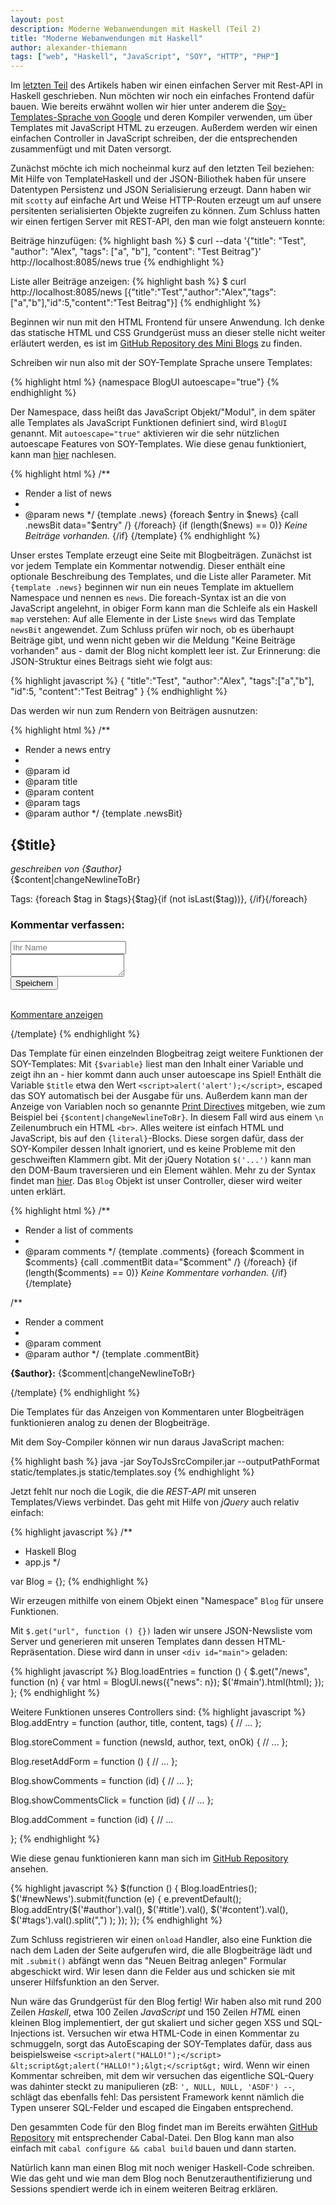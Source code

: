 ```yaml
---
layout: post
description: Moderne Webanwendungen mit Haskell (Teil 2)
title: "Moderne Webanwendungen mit Haskell"
author: alexander-thiemann
tags: ["web", "Haskell", "JavaScript", "SOY", "HTTP", "PHP"]
---
```


Im [letzten Teil](http://funktionale-programmierung.de/2013/04/04/webanwendung-haskell.html) des Artikels haben wir einen einfachen Server mit Rest-API in Haskell geschrieben.
Nun möchten wir noch ein einfaches Frontend dafür bauen. Wie bereits erwähnt wollen wir hier unter
anderem die [Soy-Templates-Sprache von Google](https://developers.google.com/closure/templates/) und deren
Kompiler verwenden, um über Templates mit JavaScript HTML zu erzeugen. Außerdem werden wir einen einfachen Controller in JavaScript schreiben, der die entsprechenden zusammenfügt und mit Daten versorgt.

<!-- more start -->

Zunächst möchte ich mich nocheinmal kurz auf den letzten Teil beziehen: Mit Hilfe von TemplateHaskell und der JSON-Biliothek haben für unsere
Datentypen Persistenz und JSON Serialisierung erzeugt. Dann haben wir mit `scotty` auf einfache Art und Weise HTTP-Routen erzeugt um auf unsere persitenten serialisierten Objekte zugreifen zu können. Zum Schluss hatten wir einen fertigen Server mit REST-API, den man wie folgt ansteuern konnte:

Beiträge hinzufügen:
{% highlight bash %}
$ curl --data '{"title": "Test", "author": "Alex", "tags": ["a", "b"], "content": "Test Beitrag"}' http://localhost:8085/news
true
{% endhighlight %}

Liste aller Beiträge anzeigen:
{% highlight bash %}
$ curl http://localhost:8085/news
[{"title":"Test","author":"Alex","tags":["a","b"],"id":5,"content":"Test Beitrag"}]
{% endhighlight %}

Beginnen wir nun mit den HTML Frontend für unsere Anwendung. Ich denke das statische HTML und CSS Grundgerüst muss an dieser stelle nicht weiter erläutert werden, es ist im [GitHub Repository des Mini Blogs](https://github.com/agrafix/HaskellBlog/blob/master/static/index.html) zu finden.

Schreiben wir nun also mit der SOY-Template Sprache unsere Templates:

{% highlight html %}
{namespace BlogUI autoescape="true"}
{% endhighlight %}

Der Namespace, dass heißt das JavaScript Objekt/"Modul", in dem später alle Templates als JavaScript Funktionen definiert sind, wird `BlogUI` genannt. Mit `autoescape="true"` aktivieren wir die sehr nützlichen autoescape Features von SOY-Templates. Wie diese genau funktioniert, kann man [hier](https://developers.google.com/closure/templates/docs/security) nachlesen.

{% highlight html %}
/**
 * Render a list of news
 *
 * @param news
 */
{template .news}
{foreach $entry in $news}
    {call .newsBit data="$entry" /}
{/foreach}
{if (length($news) == 0)}
<i>Keine Beiträge vorhanden.</i>
{/if}
{/template}
{% endhighlight %}

Unser erstes Template erzeugt eine Seite mit Blogbeiträgen. Zunächst ist vor jedem Template ein Kommentar notwendig. Dieser enthält eine optionale Beschreibung des Templates, und die Liste aller Parameter. Mit `{template .news}` beginnen wir nun ein neues Template im aktuellem Namespace
und nennen es `news`. Die foreach-Syntax ist an die von JavaScript angelehnt, in obiger Form kann man die Schleife als ein Haskell `map` verstehen: Auf alle Elemente in der Liste `$news` wird das Template `newsBit` angewendet. Zum Schluss prüfen wir noch, ob es überhaupt Beiträge gibt, und wenn nicht geben wir die Meldung "Keine Beiträge vorhanden" aus - damit der Blog nicht komplett leer ist. Zur Erinnerung: die JSON-Struktur eines Beitrags sieht wie folgt aus:

{% highlight javascript %}
{ "title":"Test",
  "author":"Alex",
  "tags":["a","b"],
  "id":5,
  "content":"Test Beitrag"
}
{% endhighlight %}

Das werden wir nun zum Rendern von Beiträgen ausnutzen:

{% highlight html %}
/**
 * Render a news entry
 *
 * @param id
 * @param title
 * @param content
 * @param tags
 * @param author
 */
{template .newsBit}
<div class="newsBit">
    <h2>{$title}</h2>
    <p>
        <i>geschreiben von {$author}</i> <br />
        {$content|changeNewlineToBr}
    </p>
    <span class="tags">
        Tags: {foreach $tag in $tags}{$tag}{if (not isLast($tag))}, {/if}{/foreach}
    </span>
    <h3>Kommentar verfassen:</h3>
    <form id="addCommentFor{$id}">
        <input type="text" placeholder="Ihr Name" id="commentAuthor{$id}" /> <br />
        <textarea id="commentText{$id}"></textarea> <br />
        <input type="submit" value="Speichern" />
    </form>
    <br />
    <a href="javascript:Blog.showCommentsClick({$id});" id="commentLink{$id}" class="showComments commentsClosed">
        Kommentare anzeigen
    </a>
    <div id="commentsFor{$id}" style="display:none;"></div>
</div>

<script>
$('#addCommentFor{$id}').submit(function (e) /*{literal}*/{/*{/literal}*/
   e.preventDefault();
   Blog.addComment({$id});
/*{literal}*/});/*{/literal}*/
</script>
{/template}
{% endhighlight %}

Das Template für einen einzelnden Blogbeitrag zeigt weitere Funktionen der SOY-Templates: Mit `{$variable}` liest man den Inhalt einer
Variable und zeigt ihn an - hier kommt dann auch unser autoescape ins Spiel! Enthält die Variable `$title` etwa den Wert `<script>alert('alert');</script>`, escaped das SOY automatisch bei der Ausgabe für uns. Außerdem kann man der Anzeige von Variablen noch so genannte [Print Directives](https://developers.google.com/closure/templates/docs/functions_and_directives#print_directives) mitgeben, wie zum Beispiel bei `{$content|changeNewlineToBr}`. In diesem Fall wird aus einem `\n` Zeilenumbruch ein HTML `<br>`.  Alles weitere ist einfach HTML und JavaScript, bis auf den `{literal}`-Blocks. Diese sorgen dafür, dass der SOY-Kompiler dessen Inhalt ignoriert, und es keine Probleme mit den geschweiften Klammern gibt. Mit der jQuery Notation `$('...')` kann man den DOM-Baum traversieren und ein Element wählen. Mehr zu der Syntax findet man [hier](http://api.jquery.com/category/selectors/). Das `Blog` Objekt ist unser Controller, dieser wird weiter unten erklärt.

{% highlight html %}
/**
 * Render a list of comments
 *
 * @param comments
 */
{template .comments}
{foreach $comment in $comments}
    {call .commentBit data="$comment" /}
{/foreach}
{if (length($comments) == 0)}
<i>Keine Kommentare vorhanden.</i>
{/if}
{/template}

/**
 * Render a comment
 *
 * @param comment
 * @param author
 */
{template .commentBit}
<div class="commentBit">
    <p>
        <b>{$author}:</b> {$comment|changeNewlineToBr}
    </p>
</div>
{/template}
{% endhighlight %}

Die Templates für das Anzeigen von Kommentaren unter Blogbeiträgen funktionieren analog zu denen der Blogbeiträge.

Mit dem Soy-Compiler können wir nun daraus JavaScript machen:

{% highlight bash %}
java -jar SoyToJsSrcCompiler.jar --outputPathFormat static/templates.js static/templates.soy
{% endhighlight %}

Jetzt fehlt nur noch die Logik, die die *REST-API* mit unseren Templates/Views verbindet. Das geht mit Hilfe von *jQuery* auch relativ einfach:

{% highlight javascript %}
/**
 * Haskell Blog
 * app.js
 */

var Blog = {};
{% endhighlight %}

Wir erzeugen mithilfe von einem Objekt einen "Namespace" `Blog` für unsere Funktionen.

Mit `$.get("url", function () {})` laden wir unsere JSON-Newsliste vom Server und generieren mit unseren Templates
dann dessen HTML-Repräsentation. Diese wird dann in unser `<div id="main">` geladen:

{% highlight javascript %}
Blog.loadEntries = function () {
    $.get("/news", function (n) {
        var html = BlogUI.news({"news": n});
        $('#main').html(html);
    });
};
{% endhighlight %}

Weitere Funktionen unseres Controllers sind:
{% highlight javascript %}
Blog.addEntry = function (author, title, content, tags) {
    // ...
};

Blog.storeComment = function (newsId, author, text, onOk) {
    // ...
};

Blog.resetAddForm = function () {
    // ...
};

Blog.showComments = function (id) {
   // ...
};

Blog.showCommentsClick = function (id) {
    // ...
};

Blog.addComment = function (id) {
    // ...

};
{% endhighlight %}

Wie diese genau funktionieren kann man sich im [GitHub Repository](https://github.com/agrafix/HaskellBlog/blob/master/static/app.js) ansehen.

{% highlight javascript %}
$(function () {
    Blog.loadEntries();
    $('#newNews').submit(function (e) {
        e.preventDefault();
        Blog.addEntry($('#author').val(),
                      $('#title').val(),
                      $('#content').val(),
                      $('#tags').val().split(",")
        );
    });
});
{% endhighlight %}

Zum Schluss registrieren wir einen `onload` Handler, also eine Funktion die nach dem Laden der Seite aufgerufen wird, die alle Blogbeiträge lädt und mit `.submit()` abfängt wenn das "Neuen Beitrag anlegen" Formular abgeschickt wird. Wir lesen dann die Felder aus und schicken sie mit unserer Hilfsfunktion an den Server.

Nun wäre das Grundgerüst für den Blog fertig! Wir haben also mit rund 200 Zeilen *Haskell*, etwa 100 Zeilen *JavaScript* und 150 Zeilen *HTML* einen kleinen Blog implementiert, der gut skaliert und sicher gegen XSS und SQL-Injections ist. Versuchen wir etwa HTML-Code in einen Kommentar zu schmuggeln, sorgt das AutoEscaping der SOY-Templates dafür, dass aus beispielsweise `<script>alert("HALLO!");</script>` `&lt;script&gt;alert("HALLO!");&lgt;</script&gt;` wird. Wenn wir einen Kommentar schreiben, mit dem wir versuchen das eigentliche SQL-Query was dahinter steckt zu manipulieren (zB: `', NULL, NULL, 'ASDF') --`, schlägt das ebenfalls fehl: Das persistent Framework kennt nämlich die Typen unserer SQL-Felder und escaped die Eingaben entsprechend.

Den gesammten Code für den Blog findet man im Bereits erwähten [GitHub Repository](https://github.com/agrafix/HaskellBlog/) mit entsprechender Cabal-Datei. Den Blog kann man also einfach mit `cabal configure && cabal build` bauen und dann starten.

Natürlich kann man einen Blog mit noch weniger Haskell-Code schreiben. Wie das geht und wie man dem Blog noch Benutzerauthentifizierung und Sessions spendiert werde ich in einem weiteren Beitrag erklären.
